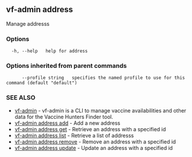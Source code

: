 ## vf-admin address

Manage addresss

### Options

```
  -h, --help   help for address
```

### Options inherited from parent commands

```
      --profile string   specifies the named profile to use for this command (default "default")
```

### SEE ALSO

* [vf-admin](vf-admin.md)	 - vf-admin is a CLI to manage vaccine availabilities and other data for the Vaccine Hunters Finder tool.
* [vf-admin address add](vf-admin_address_add.md)	 - Add a new address
* [vf-admin address get](vf-admin_address_get.md)	 - Retrieve an address with a specified id
* [vf-admin address list](vf-admin_address_list.md)	 - Retrieve a list of addresss
* [vf-admin address remove](vf-admin_address_remove.md)	 - Remove an address with a specified id
* [vf-admin address update](vf-admin_address_update.md)	 - Update an address with a specified id

